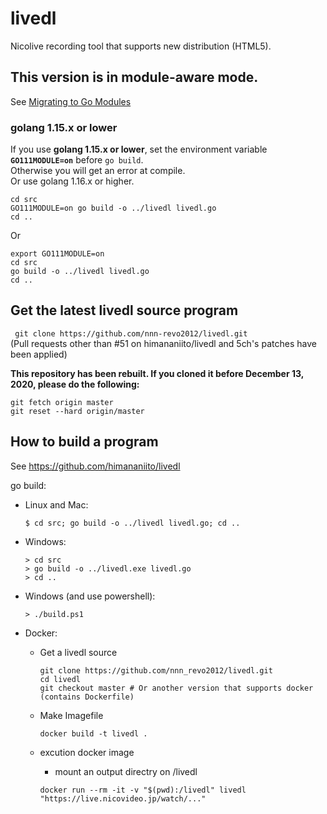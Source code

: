 # livedl  

Nicolive recording tool that supports new distribution (HTML5).  

## This version is in module-aware mode.   
See [Migrating to Go Modules](https://blog.golang.org/migrating-to-go-modules)  
### **golang 1.15.x or lower**  
If you use **golang 1.15.x or lower**, set the environment variable **`GO111MODULE=on`** before `go build`.  
Otherwise you will get an error at compile.  
Or use golang 1.16.x or higher.  

```  
cd src
GO111MODULE=on go build -o ../livedl livedl.go
cd ..
```  
Or  
```
export GO111MODULE=on
cd src
go build -o ../livedl livedl.go
cd ..
``` 

## Get the latest livedl source program  

` git clone https://github.com/nnn-revo2012/livedl.git`  
(Pull requests other than #51 on himananiito/livedl and 5ch's patches have been applied)  

**This repository has been rebuilt. If you cloned it before December 13, 2020, please do the following:**  
```
git fetch origin master
git reset --hard origin/master
```

## How to build a program  

See https://github.com/himananiito/livedl  

go build:  
- Linux and Mac:
  ```
  $ cd src; go build -o ../livedl livedl.go; cd ..
  ```  
- Windows:
  ```
  > cd src
  > go build -o ../livedl.exe livedl.go
  > cd ..
  ```  
- Windows (and use powershell):
  ```
  > ./build.ps1
  ```  
- Docker:

  - Get a livedl source
    ```
    git clone https://github.com/nnn_revo2012/livedl.git
    cd livedl
    git checkout master # Or another version that supports docker (contains Dockerfile)
    ```

  - Make Imagefile
    ```
    docker build -t livedl .
    ```

  - excution docker image
    - mount an output directry on /livedl
    ```
    docker run --rm -it -v "$(pwd):/livedl" livedl "https://live.nicovideo.jp/watch/..."
    ```
